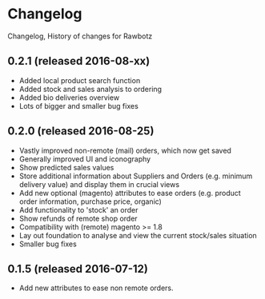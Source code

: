 # Changelog

Changelog, History of changes for Rawbotz

## 0.2.1 (released 2016-08-xx)
  - Added local product search function
  - Added stock and sales analysis to ordering
  - Added bio deliveries overview
  - Lots of bigger and smaller bug fixes

## 0.2.0 (released 2016-08-25)
  - Vastly improved non-remote (mail) orders, which now get saved
  - Generally improved UI and iconography
  - Show predicted sales values
  - Store additional information about Suppliers and Orders (e.g.
    minimum delivery value) and display them in crucial views
  - Add new optional (magento) attributes to ease orders (e.g. product
    order information, purchase price, organic)
  - Add functionality to 'stock' an order
  - Show refunds of remote shop order
  - Compatibility with (remote) magento >= 1.8
  - Lay out foundation to analyse and view the current stock/sales situation
  - Smaller bug fixes

## 0.1.5 (released 2016-07-12)
  - Add new attributes to ease non remote orders.
